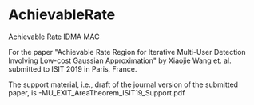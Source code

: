 # AchievableRate
Achievable Rate IDMA MAC

For the paper "Achievable Rate Region for Iterative Multi-User Detection Involving Low-cost Gaussian Approximation" by Xiaojie Wang et. al. submitted to ISIT 2019 in Paris, France.

The support material, i.e., draft of the journal version of the submitted paper, is
-MU_EXIT_AreaTheorem_ISIT19_Support.pdf
